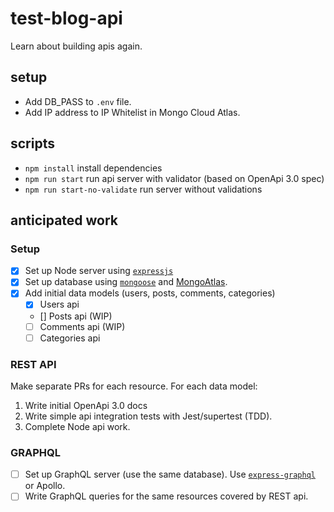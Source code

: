 # test-blog-api

Learn about building apis again.

## setup

- Add DB_PASS to `.env` file.
- Add IP address to IP Whitelist in Mongo Cloud Atlas.

## scripts

- `npm install` install dependencies
- `npm run start` run api server with validator (based on OpenApi 3.0 spec)
- `npm run start-no-validate` run server without validations

## anticipated work

### Setup

- [x] Set up Node server using [`expressjs`](https://github.com/expressjs/expressjs.com)
- [x] Set up database using [`mongoose`]() and [MongoAtlas](https://www.mongodb.com/cloud/atlas).
- [x] Add initial data models (users, posts, comments, categories)
  - [x] Users api
  - [] Posts api (WIP)
  - [ ] Comments api (WIP)
  - [ ] Categories api

### REST API

Make separate PRs for each resource. For each data model:

1. Write initial OpenApi 3.0 docs
2. Write simple api integration tests with Jest/supertest (TDD).
3. Complete Node api work.

### GRAPHQL

- [ ] Set up GraphQL server (use the same database). Use [`express-graphql`](https://github.com/graphql/express-graphql) or Apollo.
- [ ] Write GraphQL queries for the same resources covered by REST api.
